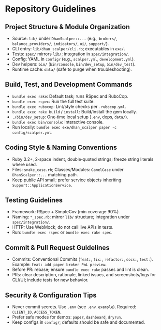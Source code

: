 # Repository Guidelines

## Project Structure & Module Organization
- Source: `lib/` under `DhanScalper::...` (e.g., `brokers/`, `balance_providers/`, `indicators/`, `ui/`, `support/`).
- CLI entry: `lib/dhan_scalper/cli.rb`; executables in `exe/`.
- Tests: `spec/` mirrors `lib/`; integration in `spec/integration/`.
- Config: YAML in `config/` (e.g., `scalper.yml`, `development.yml`).
- Dev helpers: `bin/` (`bin/console`, `bin/dev_setup`, `bin/dev_test`).
- Runtime cache: `data/` (safe to purge when troubleshooting).

## Build, Test, and Development Commands
- `bundle exec rake`: Default task; runs RSpec and RuboCop.
- `bundle exec rspec`: Run the full test suite.
- `bundle exec rubocop`: Lint/style checks per `.rubocop.yml`.
- `bundle exec rake build` / `install`: Build/install the gem locally.
- `./bin/dev_setup`: One‑time local setup (`.env`, deps, `data/`).
- `bundle exec bin/console`: Interactive console.
- Run locally: `bundle exec exe/dhan_scalper paper -c config/scalper.yml`.

## Coding Style & Naming Conventions
- Ruby 3.2+, 2‑space indent, double‑quoted strings; freeze string literals where used.
- Files: `snake_case.rb`; Classes/Modules: `CamelCase` under `DhanScalper::...` matching path.
- Keep public API small; prefer service objects inheriting `Support::ApplicationService`.

## Testing Guidelines
- Framework: RSpec + SimpleCov (min coverage 90%).
- Naming: `*_spec.rb`; mirror `lib/` structure; integration under `spec/integration/`.
- HTTP: Use WebMock; do not call live APIs in tests.
- Run: `bundle exec rspec` or `bundle exec rake spec`.

## Commit & Pull Request Guidelines
- Commits: Conventional Commits (`feat:`, `fix:`, `refactor:`, `docs:`, `test:`). Example: `feat: add paper broker PnL preview`.
- Before PR: rebase; ensure `bundle exec rake` passes and lint is clean.
- PRs: clear description, rationale, linked issues, and screenshots/logs for CLI/UI; include tests for new behavior.

## Security & Configuration Tips
- Never commit secrets. Use `.env` (see `.env.example`). Required: `CLIENT_ID`, `ACCESS_TOKEN`.
- Prefer safe modes for demos: `paper`, `dashboard`, `dryrun`.
- Keep configs in `config/`; defaults should be safe and documented.

